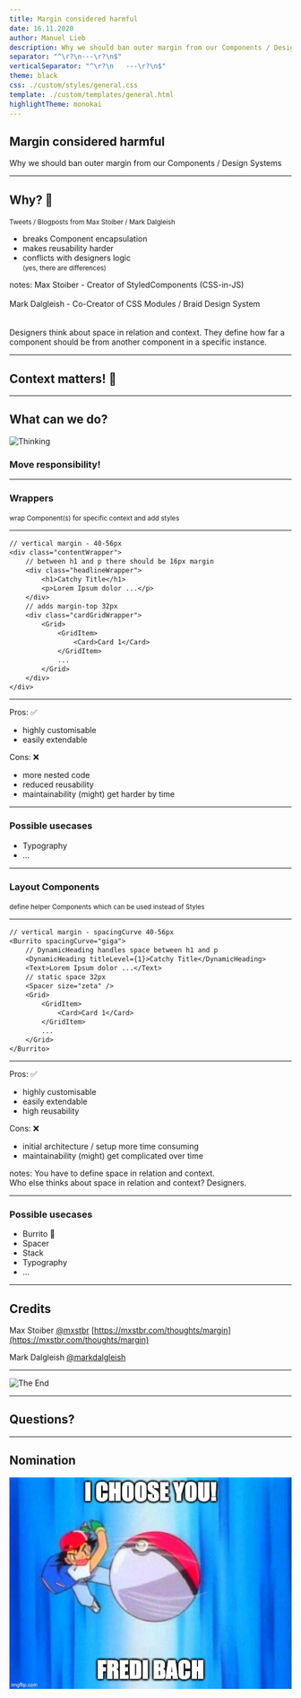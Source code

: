 ```yaml
---
title: Margin considered harmful
date: 16.11.2020
author: Manuel Lieb
description: Why we should ban outer margin from our Components / Design Systems
separator: "^\r?\n---\r?\n$"
verticalSeparator: "^\r?\n   ---\r?\n$"
theme: black
css: ./custom/styles/general.css
template: ./custom/templates/general.html
highlightTheme: monokai
---
```


## Margin considered harmful

Why we should ban outer margin from our Components / Design Systems

---

## Why? 🤔

<small>Tweets / Blogposts from Max Stoiber / Mark Dalgleish</small>

- breaks Component encapsulation<!-- .element: class="fragment" -->
- makes reusability harder<!-- .element: class="fragment" -->
- conflicts with designers logic<!-- .element: class="fragment" -->
   <br />
   <small>(yes, there are differences)</small>

notes: Max Stoiber - Creator of StyledComponents (CSS-in-JS)
<br /><br />
Mark Dalgleish - Co-Creator of CSS Modules / Braid Design System
<br /><br /><br />
Designers think about space in relation and context. They define how far a component should be from another component in a specific instance.

---

## Context matters! 🔮

---

## What can we do?

![Thinking](https://media.giphy.com/media/3o7TKTDn976rzVgky4/giphy.gif)

### Move responsibility!

---

### Wrappers

<small>wrap Component(s) for specific context and add styles</small>

   ---

```tsx [1-2,17|3-7|8-16]
// vertical margin - 40-56px
<div class="contentWrapper">
	// between h1 and p there should be 16px margin
	<div class="headlineWrapper">
		<h1>Catchy Title</h1>
		<p>Lorem Ipsum dolor ...</p>
	</div>
	// adds margin-top 32px
	<div class="cardGridWrapper">
		<Grid>
			<GridItem>
				<Card>Card 1</Card>
			</GridItem>
			...
		</Grid>
	</div>
</div>
```

   ---

<div class="col2"><div>

Pros: ✅

- highly customisable
- easily extendable

</div><div class="fragment">

Cons: ❌

- more nested code
- reduced reusability
- maintainability (might) get harder by time

</div></div>

   ---

### Possible usecases

- Typography
- ...

---

### Layout Components

<small>define helper Components which can be used instead of Styles</small>

   ---

```tsx [1-2,14|3-5|6-7|8-13]
// vertical margin - spacingCurve 40-56px
<Burrito spacingCurve="giga">
	// DynamicHeading handles space between h1 and p
	<DynamicHeading titleLevel={1}>Catchy Title</DynamicHeading>
	<Text>Lorem Ipsum dolor ...</Text>
	// static space 32px
	<Spacer size="zeta" />
	<Grid>
		<GridItem>
			<Card>Card 1</Card>
		</GridItem>
		...
	</Grid>
</Burrito>
```

   ---

<div class="col2"><div>

Pros: ✅

- highly customisable
- easily extendable
- high reusability

</div><div class="fragment">

Cons: ❌

- initial architecture / setup more time consuming
- maintainability (might) get complicated over time

</div></div>

notes: You have to define space in relation and context.<br />
Who else thinks about space in relation and context? Designers.

   ---

### Possible usecases

- Burrito 🌯
- Spacer
- Stack
- Typography
- ...

---

## Credits

Max Stoiber
[@mxstbr](https://twitter.com/mxstbr)
[https://mxstbr.com/thoughts/margin](https://mxstbr.com/thoughts/margin)

Mark Dalgleish
[@markdalgleish](https://twitter.com/markdalgleish)

---

![The End](https://media.giphy.com/media/lTpme2Po0hkqI/giphy.gif)

---

## Questions?

---

## Nomination

![Next Speaker](assets/20201116/nomination.jpg)
